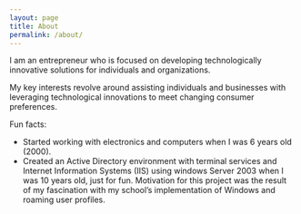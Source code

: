 ```yaml
---
layout: page
title: About
permalink: /about/
---
```


I am an entrepreneur who is focused on developing technologically innovative solutions for individuals and organizations.

My key interests revolve around assisting individuals and businesses with leveraging technological innovations to meet changing consumer preferences.

Fun facts:
- Started working with electronics and computers when I was 6 years old (2000).
- Created an Active Directory environment with terminal services and Internet Information Systems (IIS) using windows Server 2003 when I was 10 years old, just for fun. Motivation for this project was the result of my fascination with my school’s implementation of Windows and roaming user profiles.



